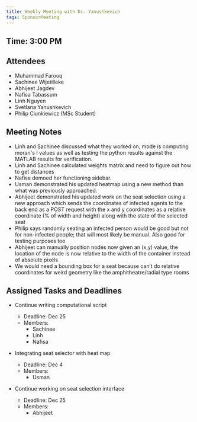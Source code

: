 ```yaml
---
title: Weekly Meeting with Dr. Yanushkevich
tags: SponsorMeeting
---
```


## Time: 3:00 PM

## Attendees
- Muhammad Farooq
- Sachinee Wijetilleke
- Abhijeet Jagdev
- Nafisa Tabassum
- Linh Nguyen
- Svetlana Yanushkevich
- Philip Ciunkiewicz (MSc Student)

## Meeting Notes
- Linh and Sachinee discussed what they worked on, mode is computing moran's I values as well as testing the python results against the MATLAB results for verification.
- Linh and Sachinee calculated weights matrix and need to figure out how to get distances
- Nafisa demoed her functioning sidebar. 
- Usman demonstrated his updated heatmap using a new method than what was previously approached.
- Abhijeet demonstrated his updated work on the seat selection using a new approach which sends the coordinates of infected agents to the back end as a POST request with the x and y coordinates as a relative coordinate (% of width and height) along with the state of the selected seat
- Philip says randomly seating an infected person would be good but not for non-infected people; that will most likely be manual. Also good for testing purposes too
- Abhijeet can manually position nodes now given an (x,y) value, the location of the node is now relative to the width of the container instead of absolute pixels
- We would need a bounding box for a seat because can’t do relative coordinates for weird geometry like the amphitheatre/radial type rooms


## Assigned Tasks and Deadlines

- Continue writing computational script
    - Deadline: Dec 25
    - Members:
        - Sachinee
        - Linh
        - Nafisa

- Integrating seat selector with heat map
    - Deadline: Dec 4
    - Members:
        - Usman

- Continue working on seat selection interface
    - Deadline: Dec 25
    - Members:
        - Abhijeet